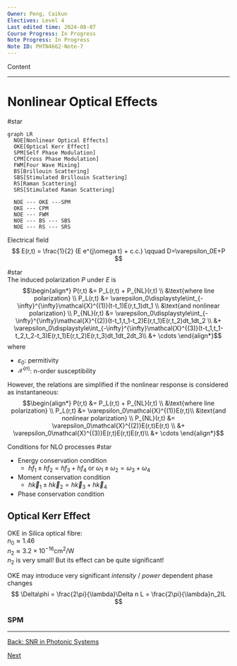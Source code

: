```yaml
---
Owner: Peng, Caikun
Electives: Level 4
Last edited time: 2024-08-07
Course Progress: In Progress
Note Progress: In Progress
Note ID: PHTN4662-Note-7
---
```


Content


---
# Nonlinear Optical Effects
#star 
```Mermaid
graph LR 
  NOE[Nonlinear Optical Effects]
  OKE[Optical Kerr Effect]
  SPM[Self Phase Modulation]
  CPM[Cross Phase Modulation]
  FWM[Four Wave Mixing]
  BS[Brillouin Scattering]
  SBS[Stimulated Brillouin Scattering]
  RS[Raman Scattering]
  SRS[Stimulated Raman Scattering]

  NOE --- OKE ---SPM
  OKE --- CPM
  NOE --- FWM
  NOE --- BS --- SBS  
  NOE --- RS --- SRS
```
Electrical field 
$$
E(r,t) = \frac{1}{2} (E e^{j\omega t} + c.c.) \qquad D=\varepsilon_0E+P
$$

#star  
The induced polarization $P$ under $E$ is
$$\begin{align*}
  P(r,t) &= P_L(r,t) + P_{NL}(r,t) \\ 
  &\text{where line polarization} \\ 
  P_L(r,t) &= \varepsilon_0\displaystyle\int_{-\infty}^{\infty}\mathcal{X}^{(1)}(t-t_1)E(r,t_1)dt_1 \\ 
  &\text{and nonlinear polarization} \\ 
  P_{NL}(r,t) &= \varepsilon_0\displaystyle\int_{-\infty}^{\infty}\mathcal{X}^{(2)}(t-t_1,t_1-t_2)E(r,t_1)E(r,t_2)dt_1dt_2 \\
  &+ \varepsilon_0\displaystyle\int_{-\infty}^{\infty}\mathcal{X}^{(3)}(t-t_1,t_1-t_2,t_2-t_3)E(r,t_1)E(r,t_2)E(r,t_3)dt_1dt_2dt_3\\ 
  &+ \cdots
\end{align*}$$
where
- $\varepsilon_0$: permitivity
- $\mathcal{X}^{(n)}$: n-order susceptibility

However, the relations are simplified if the nonlinear response is 
considered as instantaneous:
$$\begin{align*}
  P(r,t) &= P_L(r,t) + P_{NL}(r,t) \\ 
  &\text{where line polarization} \\ 
  P_L(r,t) &= \varepsilon_0\mathcal{X}^{(1)}E(r,t)\\ 
  &\text{and nonlinear polarization} \\ 
  P_{NL}(r,t) &= \varepsilon_0\mathcal{X}^{(2)}E(r,t)E(r,t) \\
  &+ \varepsilon_0\mathcal{X}^{(3)}E(r,t)E(r,t)E(r,t)\\ 
  &+ \cdots
\end{align*}$$

Conditions for NLO processes #star
- Energy conservation condition
  - $hf_1 \pm hf_2 = hf_3 + hf_4$ or $\omega_1 \pm \omega_2 = \omega_3 + \omega_4$
- Moment conservation condition
  - $h\vec{k}_1 \pm h\vec{k}_2 = h\vec{k}_3 + h\vec{k}_4$
- Phase conservation condition

## Optical Kerr Effect
OKE in Silica optical fibre:  
$n_0\approx 1.46$  
$n_2\approx 3.2\times10^{-16}\text{cm}^2/\text{W}$  
$n_2$ is very small! But its effect can be quite significant!

OKE may introduce very significant *intensity* / *power* dependent 
phase changes 
$$
\Delta\phi = \frac{2\pi}{\lambda}\Delta n L = \frac{2\pi}{\lambda}n_2IL
$$

### SPM




































































---
[Back: SNR in Photonic Systems](<6. PHTN4662 Lecture 8A SNR in Photonic Systems.md>)

[Next]()